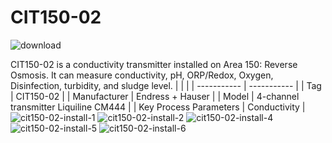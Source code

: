 # CIT150-02
![download](https://user-images.githubusercontent.com/83193213/229537987-2e89a7c9-7934-41be-a50b-c31c85e2a3aa.png)

CIT150-02 is a conductivity transmitter installed on Area 150: Reverse Osmosis. It can measure conductivity, pH, ORP/Redox, Oxygen, Disinfection, turbidity, and sludge level.
|  |  |
| ----------- | ----------- |
| Tag | CIT150-02 |
| Manufacturer | Endress + Hauser |
| Model | 4-channel transmitter Liquiline CM444 |
| Key Process Parameters | Conductivity |
![cit150-02-install-1](https://user-images.githubusercontent.com/83193213/229618811-4fe6eae0-705c-40c1-bbda-0cd2e2119a00.jpg)
![cit150-02-install-2](https://user-images.githubusercontent.com/83193213/229618912-2b8e7b3c-e6b5-4918-8551-98899d7ee19e.jpg)
![cit150-02-install-4](https://user-images.githubusercontent.com/83193213/229619054-47399d42-a24f-465e-9b7a-acc76ab3bd6a.jpg)
![cit150-02-install-5](https://user-images.githubusercontent.com/83193213/229619153-46de8355-7722-4843-97cb-fc44d3c09129.jpg)
![cit150-02-install-6](https://user-images.githubusercontent.com/83193213/229619229-783f8a80-2867-44ae-a51f-ef953133b304.jpg)

